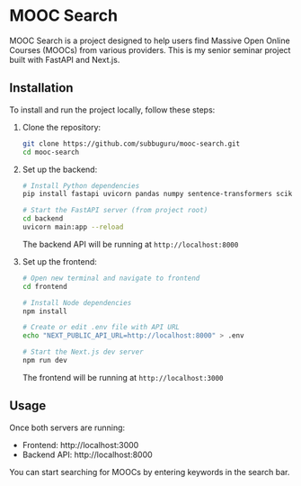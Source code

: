 # MOOC Search

MOOC Search is a project designed to help users find Massive Open Online Courses (MOOCs) from various providers. This is my senior seminar project built with FastAPI and Next.js.

## Installation

To install and run the project locally, follow these steps:

1. Clone the repository:
    ```bash
    git clone https://github.com/subbuguru/mooc-search.git
    cd mooc-search
    ```

2. Set up the backend:
    ```bash
    # Install Python dependencies
    pip install fastapi uvicorn pandas numpy sentence-transformers scikit-learn nltk kaleido

    # Start the FastAPI server (from project root)
    cd backend
    uvicorn main:app --reload
    ```
   The backend API will be running at `http://localhost:8000`

3. Set up the frontend:
    ```bash
    # Open new terminal and navigate to frontend
    cd frontend

    # Install Node dependencies
    npm install

    # Create or edit .env file with API URL
    echo "NEXT_PUBLIC_API_URL=http://localhost:8000" > .env

    # Start the Next.js dev server
    npm run dev
    ```
   The frontend will be running at `http://localhost:3000`

## Usage

Once both servers are running:
- Frontend: http://localhost:3000
- Backend API: http://localhost:8000

You can start searching for MOOCs by entering keywords in the search bar.




